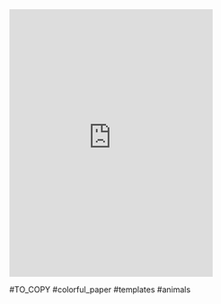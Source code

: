 <iframe src="https://www.facebook.com/plugins/video.php?height=476&href=https%3A%2F%2Fwww.facebook.com%2FOfficial.ActivitiesForKids%2Fvideos%2F2214389798751644%2F&show_text=false&width=362&t=0" width="362" height="476" style="border:none;overflow:hidden" scrolling="no" frameborder="0" allowfullscreen="true" allow="autoplay; clipboard-write; encrypted-media; picture-in-picture; web-share" allowFullScreen="true"></iframe>

#TO_COPY #colorful_paper #templates #animals 